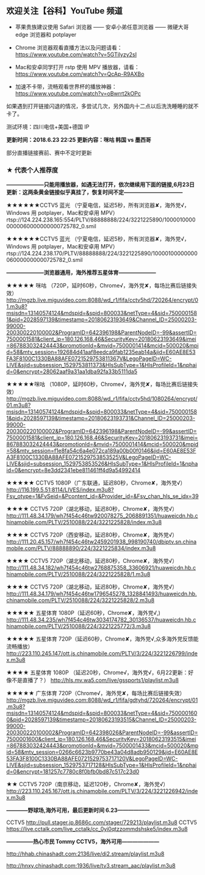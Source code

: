 ## 欢迎关注【谷科】YouTube 频道

* 苹果贵族建议使用 Safari 浏览器 —— 安卓小弟任意浏览器 —— 微硬大哥 edge 浏览器和 potplayer

* Chrome 浏览器观看直播方法以及问题请看：https://www.youtube.com/watch?v=5GTilyzy2sI

* Mac和安卓同学打开 rstp 使用 MPV 播放器，请看：https://www.youtube.com/watch?v=QcAp-R9AXBo

* 加速不卡带，流畅观看世界杯的播放神器：https://www.youtube.com/watch?v=oBwrrt2kOPc

如果遇到打开链接闪退的情况，多尝试几次，另外国内十二点以后洗洗睡睡的就不卡了。

测试环境：四川电信+美国+德国 IP



****更新时间：2018.6.23  22:25 更新内容：咪咕 韩国 vs 墨西哥****

部分直播链接赛前、赛中不定时更新




### ★ 代表个人推荐度

****———————只能用播放器，如遇无法打开，依次继续用下面的链接,6月23日更新：这两条黄金链接似乎真挂了，恢复时间不定———————————****

★★★★★★CCTV5 蓝光 （宁夏电信，延迟5秒，所有浏览器✘，海外党√，Windows 用 potplayer，Mac和安卓用 MPV）
rtsp://124.224.238.165:554/PLTV/88888888/224/3221225890/10000100000000060000000000725782_0.smil 


★★★★★★CCTV5 蓝光 （宁夏电信，延迟5秒，所有浏览器✘，海外党√，Windows 用 potplayer，Mac和安卓用 MPV）
rtsp://124.224.238.170/PLTV/88888888/224/3221225890/10000100000000060000000000725782_0.smil




****———————浏览器通用，海外推荐五星体育———————****

★★★★★ 咪咕 （720P，延时60秒，Chrome√，海外党✘，每场比赛后链接失效）
http://mgzb.live.miguvideo.com:8088/wd_r1/fifa/cctv5hd/720264/encrypt/01.m3u8?msisdn=13140574124&mdspid=&spid=800033&netType=4&sid=7500001581&pid=2028597139&timestamp=20180623193649&Channel_ID=25000203-99000-200300220100002&ProgramID=642396198&ParentNodeID=-99&assertID=7500001581&client_ip=180.126.168.46&SecurityKey=20180623193649&imei=867883032424443&promotionId=&mvid=7500001414&mcid=500020&mpid=58&mtv_session=192684d41aaf8eedca9fab1235eab14a&jid=E60AE8E53FA3F8100C1330BA88AFE0721529753811367V&LegoPageID=WC-LIVE&sjid=subsession_1529753811373&HlsSubType=1&HlsProfileId=1&nphaid=0&encrypt=28062aaf9a31aa1dba92fa33b5111da5

★★★★★咪咕 （1080P，延时60秒，Chrome√，海外党✘，每场比赛后链接失效）
http://mgzb.live.miguvideo.com:8088/wd_r1/fifa/cctv5hd/1080264/encrypt/01.m3u8?msisdn=13140574124&mdspid=&spid=800033&netType=4&sid=7500001581&pid=2028597139&timestamp=20180623193731&Channel_ID=25000203-99000-200300220100002&ProgramID=642396198&ParentNodeID=-99&assertID=7500001581&client_ip=180.126.168.46&SecurityKey=20180623193731&imei=867883032424443&promotionId=&mvid=7500001414&mcid=500020&mpid=58&mtv_session=f1e8fa54c6a4e072ca189a00b00f0146&jid=E60AE8E53FA3F8100C1330BA88AFE0721529753853525V&LegoPageID=WC-LIVE&sjid=subsession_1529753853526&HlsSubType=1&HlsProfileId=1&nphaid=0&encrypt=8e3dd2341ebe811461ff4d9a54992414

★★★★★ CCTV5 1080P（广东联通，延迟80秒，Chrome✘，海外党√）
http://116.199.5.51:8114/LIVES/index.m3u8?Fsv_otype=1&FvSeid=&Pcontent_id=&Provider_id=&Fsv_chan_hls_se_idx=39

★★★★ CCTV5 720P（湖北移动，延迟80秒，Chrome✘，海外党√）
http://111.48.34.179/wh7f454c46tw920078275_2068891351/huaweicdn.hb.chinamobile.com/PLTV/2510088/224/3221225828/index.m3u8

★★★★ CCTV5 720P（西安移动，延迟80秒，Chrome✘，海外党√）
http://111.20.45.157/wh7f454c46tw2459201938_998190740/dbiptv.sn.chinamobile.com/PLTV/88888890/224/3221225834/index.m3u8

★★★★ CCTV5 720P（湖北移动，延迟80秒，Chrome✘，海外党√）
http://111.48.34.182/wh7f454c46tw2768875358_33606921/huaweicdn.hb.chinamobile.com/PLTV/2510088/224/3221225828/1.m3u8

★★★★ CCTV5 720P（湖北移动，延迟80秒，Chrome✘，海外党√）
http://111.48.34.179/wh7f454c46tw1796545278_1328841493/huaweicdn.hb.chinamobile.com/PLTV/2510088/224/3221225828/2.m3u8

★★★★★ 五星体育 1080P（延迟60秒，Chrome✘，海外党√,)
http://111.48.34.235/wh7f454c46tw3034174782_30136537/huaweicdn.hb.chinamobile.com/PLTV/2510088/224/3221225772/3.m3u8

★★★★★ 五星体育 720P（延迟60秒，Chrome✘，海外党√,众多海外党反馈能流畅播放）
http://223.110.245.147/ott.js.chinamobile.com/PLTV/3/224/3221226799/index.m3u8 

★★★★ 五星体育 1080P （延迟20秒，Chrome√，海外党√，6月22更新：好像不是直播了？）
http://hls.mv.wa5.com/live/gssports1/playlist.m3u8 

★★★★★ 广东体育 720P（Chrome√，海外党✘，每场比赛后链接失效）
http://mgzb.live.miguvideo.com:8088/wd_r1/fifa/gdtyhd/720264/encrypt/01.m3u8?msisdn=13140574124&mdspid=&spid=800033&netType=4&sid=7500001600&pid=2028597139&timestamp=20180623193515&Channel_ID=25000203-99000-200300220100002&ProgramID=642398026&ParentNodeID=-99&assertID=7500001600&client_ip=180.126.168.46&SecurityKey=20180623193515&imei=867883032424443&promotionId=&mvid=7500001433&mcid=500020&mpid=58&mtv_session=0266c6623b9770be43a04d8adb950129&jid=E60AE8E53FA3F8100C1330BA88AFE0721529753717120V&LegoPageID=WC-LIVE&sjid=subsession_1529753717128&HlsSubType=1&HlsProfileId=1&nphaid=0&encrypt=181257c7780c8f0bfb0bd87c517c23d0

★★ CCTV5 720P（南京移动，延迟120秒，Chrome✘，海外党√）
http://223.110.245.167/ott.js.chinamobile.com/PLTV/3/224/3221226942/index.m3u8





****————野球场,海外可用，最后更新时间 6.23——————****

CCTV5   http://pull.stager.jp.8686c.com/stager/729213/playlist.m3u8
CCTV5   https://live.cctalk.com/live_cctalk/cc_0yi0qtzzommdshske5/index.m3u8





****—————热心市民 Tommy CCTV5，海外可用———————****

http://hhab.chinashadt.com:2136/live/di2.stream/playlist.m3u8

http://hnxy.chinashadt.com:1936/live/tv3.stream_aac/playlist.m3u8





